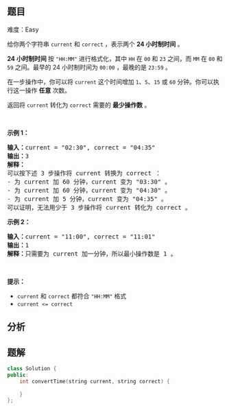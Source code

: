 
## 题目
难度：Easy
<p>给你两个字符串 <code>current</code> 和 <code>correct</code> ，表示两个 <strong>24 小时制时间</strong> 。</p>

<p><strong>24 小时制时间</strong> 按 <code>"HH:MM"</code> 进行格式化，其中 <code>HH</code> 在 <code>00</code> 和 <code>23</code> 之间，而 <code>MM</code> 在 <code>00</code> 和 <code>59</code> 之间。最早的 24 小时制时间为 <code>00:00</code> ，最晚的是 <code>23:59</code> 。</p>

<p>在一步操作中，你可以将 <code>current</code> 这个时间增加 <code>1</code>、<code>5</code>、<code>15</code> 或 <code>60</code> 分钟。你可以执行这一操作 <strong>任意</strong> 次数。</p>

<p>返回将&nbsp;<code>current</code><em> </em>转化为<em> </em><code>correct</code> 需要的 <strong>最少操作数</strong> 。</p>

<p>&nbsp;</p>

<p><strong>示例 1：</strong></p>

<pre><strong>输入：</strong>current = "02:30", correct = "04:35"
<strong>输出：</strong>3
<strong>解释：
</strong>可以按下述 3 步操作将 current 转换为 correct ：
- 为 current 加 60 分钟，current 变为 "03:30" 。
- 为 current 加 60 分钟，current 变为 "04:30" 。 
- 为 current 加 5 分钟，current 变为 "04:35" 。
可以证明，无法用少于 3 步操作将 current 转化为 correct 。</pre>

<p><strong>示例 2：</strong></p>

<pre><strong>输入：</strong>current = "11:00", correct = "11:01"
<strong>输出：</strong>1
<strong>解释：</strong>只需要为 current 加一分钟，所以最小操作数是 1 。
</pre>

<p>&nbsp;</p>

<p><strong>提示：</strong></p>

<ul>
	<li><code>current</code> 和 <code>correct</code> 都符合 <code>"HH:MM"</code> 格式</li>
	<li><code>current &lt;= correct</code></li>
</ul>

## 分析

## 题解
```cpp
class Solution {
public:
    int convertTime(string current, string correct) {
        
    }
};
```